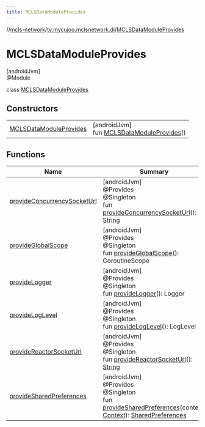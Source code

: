 ```yaml
---
title: MCLSDataModuleProvides
---
```

//[mcls-network](../../../index.html)/[tv.mycujoo.mclsnetwork.di](../index.html)/[MCLSDataModuleProvides](index.html)



# MCLSDataModuleProvides



[androidJvm]\
@Module



class [MCLSDataModuleProvides](index.html)



## Constructors


| | |
|---|---|
| [MCLSDataModuleProvides](-m-c-l-s-data-module-provides.html) | [androidJvm]<br>fun [MCLSDataModuleProvides](-m-c-l-s-data-module-provides.html)() |


## Functions


| Name | Summary |
|---|---|
| [provideConcurrencySocketUrl](provide-concurrency-socket-url.html) | [androidJvm]<br>@Provides<br>@Singleton<br>fun [provideConcurrencySocketUrl](provide-concurrency-socket-url.html)(): [String](https://kotlinlang.org/api/latest/jvm/stdlib/kotlin/-string/index.html) |
| [provideGlobalScope](provide-global-scope.html) | [androidJvm]<br>@Provides<br>@Singleton<br>fun [provideGlobalScope](provide-global-scope.html)(): CoroutineScope |
| [provideLogger](provide-logger.html) | [androidJvm]<br>@Provides<br>@Singleton<br>fun [provideLogger](provide-logger.html)(): Logger |
| [provideLogLevel](provide-log-level.html) | [androidJvm]<br>@Provides<br>@Singleton<br>fun [provideLogLevel](provide-log-level.html)(): LogLevel |
| [provideReactorSocketUrl](provide-reactor-socket-url.html) | [androidJvm]<br>@Provides<br>@Singleton<br>fun [provideReactorSocketUrl](provide-reactor-socket-url.html)(): [String](https://kotlinlang.org/api/latest/jvm/stdlib/kotlin/-string/index.html) |
| [provideSharedPreferences](provide-shared-preferences.html) | [androidJvm]<br>@Provides<br>@Singleton<br>fun [provideSharedPreferences](provide-shared-preferences.html)(context: [Context](https://developer.android.com/reference/kotlin/android/content/Context.html)): [SharedPreferences](https://developer.android.com/reference/kotlin/android/content/SharedPreferences.html) |

